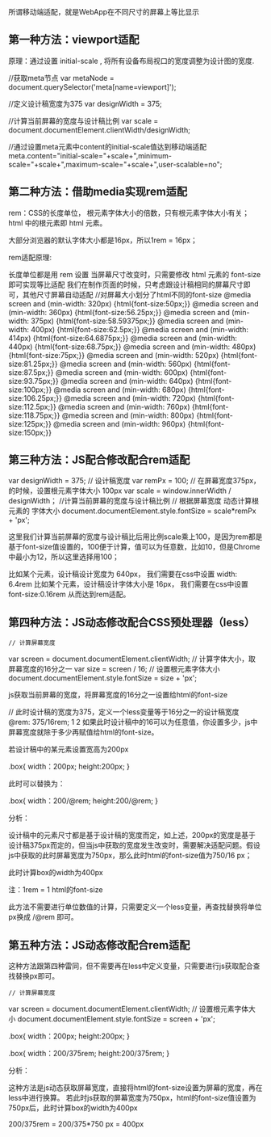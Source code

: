 
所谓移动端适配，就是WebApp在不同尺寸的屏幕上等比显示

## 第一种方法：viewport适配
原理：通过设置 initial-scale , 将所有设备布局视口的宽度调整为设计图的宽度.

//获取meta节点
var metaNode = document.querySelector('meta[name=viewport]');

//定义设计稿宽度为375
var designWidth = 375;

//计算当前屏幕的宽度与设计稿比例
var scale = document.documentElement.clientWidth/designWidth;

//通过设置meta元素中content的initial-scale值达到移动端适配
meta.content="initial-scale="+scale+",minimum-scale="+scale+",maximum-scale="+scale+",user-scalable=no";

## 第二种方法：借助media实现rem适配
rem：CSS的长度单位， 根元素字体大小的倍数，只有根元素字体大小有关； html 中的根元素即 html 元素。

大部分浏览器的默认字体大小都是16px，所以1rem = 16px；

rem适配原理:

长度单位都是用 rem 设置
当屏幕尺寸改变时，只需要修改 html 元素的 font-size 即可实现等比适配
我们在制作页面的时候，只考虑跟设计稿相同的屏幕尺寸即可，其他尺寸屏幕自动适配
//对屏幕大小划分了html不同的font-size
@media screen and (min-width: 320px) {html{font-size:50px;}}
@media screen and (min-width: 360px) {html{font-size:56.25px;}}
@media screen and (min-width: 375px) {html{font-size:58.59375px;}}
@media screen and (min-width: 400px) {html{font-size:62.5px;}}
@media screen and (min-width: 414px) {html{font-size:64.6875px;}}
@media screen and (min-width: 440px) {html{font-size:68.75px;}}
@media screen and (min-width: 480px) {html{font-size:75px;}}
@media screen and (min-width: 520px) {html{font-size:81.25px;}}
@media screen and (min-width: 560px) {html{font-size:87.5px;}}
@media screen and (min-width: 600px) {html{font-size:93.75px;}}
@media screen and (min-width: 640px) {html{font-size:100px;}}
@media screen and (min-width: 680px) {html{font-size:106.25px;}}
@media screen and (min-width: 720px) {html{font-size:112.5px;}}
@media screen and (min-width: 760px) {html{font-size:118.75px;}}
@media screen and (min-width: 800px) {html{font-size:125px;}}
@media screen and (min-width: 960px) {html{font-size:150px;}}

## 第三种方法：JS配合修改配合rem适配
var designWidth = 375;  		// 设计稿宽度
var remPx = 100;               // 在屏幕宽度375px，的时候，设置根元素字体大小 100px
var scale = window.innerWidth / designWidth； //计算当前屏幕的宽度与设计稿比例
// 根据屏幕宽度 动态计算根元素的 字体大小
document.documentElement.style.fontSize = scale*remPx + 'px';

这里我们计算当前屏幕的宽度与设计稿比后用比例scale乘上100，是因为rem都是基于font-size值设置的，100便于计算，值可以为任意数，比如10，但是Chrome中最小为12，所以这里选择用100；

比如某个元素，设计稿设计宽度为 640px， 我们需要在css中设置 width: 6.4rem
比如某个元素，设计稿设计字体大小是 16px， 我们需要在css中设置 font-size:0.16rem
从而达到rem适配。

## 第四种方法：JS动态修改配合CSS预处理器（less）
	// 计算屏幕宽度
var screen = document.documentElement.clientWidth;
	// 计算字体大小，取屏幕宽度的16分之一
var size = screen / 16;
	// 设置根元素字体大小
document.documentElement.style.fontSize = size + 'px';

js获取当前屏幕的宽度，将屏幕宽度的16分之一设置给html的font-size

// 此时设计稿的宽度为375，定义一个less变量等于16分之一的设计稿宽度
@rem: 375/16rem;
1
2
如果此时设计稿中的16可以为任意值，你设置多少，js中屏幕宽度就除于多少再赋值给html的font-size。

若设计稿中的某元素设置宽高为200px

.box{
	width：200px;
    height:200px;
}

此时可以替换为：

.box{
	width：200/@rem;
    height:200/@rem;
}

分析：

设计稿中的元素尺寸都是基于设计稿的宽度而定，如上述，200px的宽度是基于设计稿375px而定的，但当js中获取的宽度发生改变时，需要解决适配问题。假设js中获取的此时屏幕宽度为750px，那么此时html的font-size值为750/16 px；

此时计算box的width为400px

注：1rem = 1 html的font-size

此方法不需要进行单位数值的计算，只需要定义一个less变量，再查找替换将单位px换成 /@rem 即可。

## 第五种方法：JS动态修改配合rem适配
这种方法跟第四种雷同，但不需要再在less中定义变量，只需要进行js获取配合查找替换px即可。

	// 计算屏幕宽度
var screen = document.documentElement.clientWidth;
	// 设置根元素字体大小
document.documentElement.style.fontSize = screen + 'px';

.box{
	width：200px;
    height:200px;
}

.box{
	width：200/375rem;
    height:200/375rem;
}

分析：

这种方法是js动态获取屏幕宽度，直接将html的font-size设置为屏幕的宽度，再在less中进行换算。
若此时js获取的屏幕宽度为750px，html的font-size值设置为750px后，此时计算box的width为400px

200/375rem = 200/375*750 px = 400px